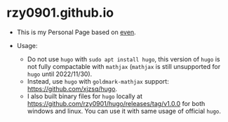 # rzy0901.github.io
+ This is my Personal Page based on [even](https://github.com/olOwOlo/hugo-theme-even).

+ Usage:

  + Do not use `hugo` with `sudo apt install hugo`, this version of `hugo` is not fully compactable with `mathjax` (`mathjax` is still unsupported for `hugo` until 2022/11/30).
  + Instead, use `hugo` with `goldmark-mathjax` support: <https://github.com/xjzsq/hugo>.
  + I also built binary files for `hugo` locally at <https://github.com/rzy0901/hugo/releases/tag/v1.0.0> for both windows and linux. You can use it with same usage of official `hugo`.

  



